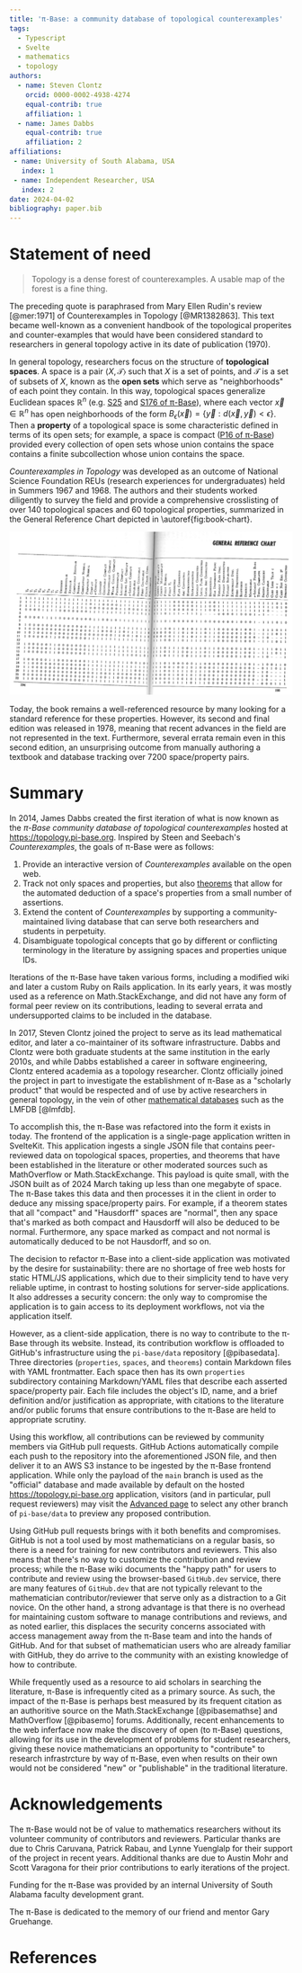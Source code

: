 ```yaml
---
title: 'π-Base: a community database of topological counterexamples'
tags:
  - Typescript
  - Svelte
  - mathematics
  - topology
authors:
  - name: Steven Clontz
    orcid: 0000-0002-4938-4274
    equal-contrib: true
    affiliation: 1
  - name: James Dabbs
    equal-contrib: true
    affiliation: 2
affiliations:
 - name: University of South Alabama, USA
   index: 1
 - name: Independent Researcher, USA
   index: 2
date: 2024-04-02
bibliography: paper.bib
---
```


# Statement of need

> Topology is a dense forest of counterexamples. A usable map of the forest is a fine thing.

The preceding quote is paraphrased from Mary Ellen Rudin's review
[@mer:1971] of Counterexamples in Topology [@MR1382863]. This text
became well-known as a convenient handbook of the topological properites
and counter-examples that would have been considered standard to
researchers in general topology active in its date
of publication (1970).

In general topology, researchers focus on the structure of **topological
spaces**. A space is a pair $\langle X,\mathcal T\rangle$ such that
$X$ is a set of points, and $\mathcal T$ is a set of subsets of $X$,
known as the **open sets** which serve as "neighborhoods" of each
point they contain. In this way, topological spaces generalize
Euclidean spaces $\mathbb R^n$ (e.g. 
[S25](https://topology.pi-base.org/spaces/S000025) and 
[S176 of π-Base](https://topology.pi-base.org/spaces/S000176)), 
where each vector
$\vec x\in\mathbb R^n$ has open neighborhoods of the form
$B_\epsilon(\vec x)=\{\vec y:d(\vec x,\vec y)< \epsilon\}$. Then
a **property** of a topological space is some characteristic defined
in terms of its open sets; for example, a space is compact
([P16 of π-Base](https://topology.pi-base.org/properties/P000016))
provided every collection of open sets whose union contains the space
contains a finite subcollection whose union contains the space.

*Counterexamples in Topology* was developed as an outcome of
National Science Foundation REUs (research experiences for undergraduates)
held in Summers 1967 and 1968. The authors and their students worked
diligently to survey the field and provide a comprehensive crosslisting
of over 140 topological spaces and 60 topological properties, summarized
in the General Reference Chart depicted in \autoref{fig:book-chart}.

![Steen and Seebach's print database of topological spaces and properties.\label{fig:book-chart}](book-chart.png)

Today, the book remains a well-referenced resource by many looking
for a standard reference for these properties. However, its second
and final edition was released in 1978, meaning that recent advances
in the field are not represented in the text. Furthermore, several
errata remain even in this second edition, an unsurprising outcome from 
manually authoring a textbook and database tracking over 7200
space/property pairs.

# Summary

In 2014, James Dabbs created the first iteration of what is now
known as the *π-Base community database of topological counterexamples*
hosted at <https://topology.pi-base.org>. Inspired by Steen and Seebach's
*Counterexamples*, the goals of π-Base were as follows:

1. Provide an interactive version of *Counterexamples* available on
the open web.
2. Track not only spaces and properties, but also
[theorems](https://topology.pi-base.org/theorems) that
allow for the automated deduction of a space's properties from
a small number of assertions.
3. Extend the content of *Counterexamples* by supporting a 
community-maintained living database that can
serve both researchers and students in perpetuity.
4. Disambiguate topological concepts that go by different
or conflicting terminology in the literature by assigning
spaces and properties unique IDs.

Iterations of the π-Base have taken various forms, including
a modified wiki and later a custom Ruby on Rails application.
In its early years, it was mostly used as a reference on
Math.StackExchange, and did not have any form of formal peer review
on its contributions, leading to several errata and undersupported
claims to be included in the database.

In 2017, Steven Clontz joined the project to serve as its
lead mathematical editor, and later a co-maintainer of its
software infrastructure. Dabbs and Clontz were both graduate
students at the same institution in the early 2010s,
and while Dabbs established a career in software
engineering, Clontz entered academia as a topology researcher.
Clontz officially joined the project in part to investigate
the establishment of π-Base as a "scholarly product" that would
be respected and of use by active researchers in general topology,
in the vein of other [mathematical databases](https://mathbases.org/)
such as the LMFDB [@lmfdb].

To accomplish this, the π-Base was refactored into the form it exists
in today. The frontend of the application is a single-page application
written in SvelteKit. This application ingests a single JSON file that
contains peer-reviewed data on topological spaces, properties, and
theorems that have been established in the literature or other moderated
sources such as MathOverflow or Math.StackExchange. This payload is
quite small, with the JSON built as of 2024 March taking up less than
one megabyte of space. The π-Base takes this data and then processes
it in the client in order to deduce any missing space/property pairs.
For example, if a theorem states that all "compact" and "Hausdorff" spaces
are "normal", then any space that's marked as both compact and Hausdorff
will also be deduced to be normal. Furthermore, any space marked as
compact and not normal is automatically deduced to be not Hausdorff,
and so on.

The decision to refactor π-Base into a client-side application was
motivated by the desire for sustainability:
there are no shortage of free web hosts for static HTML/JS applications,
which due to their simplicity tend to have very reliable uptime, in
contrast to hosting solutions for server-side applications. It also
addresses a security concern: the only way to compromise the application
is to gain access to its deployment workflows, not via the application
itself.

However, as a client-side application, there is no way to contribute to the
π-Base through its website. Instead, its contribution workflow is
offloaded to GitHub's infrastructure using the `pi-base/data`
repository [@pibasedata]. Three directories (`properties`, `spaces`,
and `theorems`) contain Markdown files with YAML frontmatter. Each
space then has its own `properties` subdirectory containing Markdown/YAML
files that describe each asserted space/property pair. Each file
includes the object's ID, name, and a brief definition and/or justification
as appropriate, with citations to the literature and/or public forums
that ensure contributions to the π-Base are held to appropriate scrutiny.

Using this workflow, all
contributions can be reviewed by community members via GitHub pull 
requests. GitHub Actions automatically compile each push to the
repository into the aforementioned JSON file, and then deliver it
to an AWS S3 instance to be ingested by the π-Base frontend application.
While only the payload of the `main` branch is used as the "official"
database and made available by default on the hosted
<https://topology.pi-base.org> application, visitors (and in particular,
pull request reviewers) may visit the
[Advanced page](https://topology.pi-base.org/dev) to select any other
branch of `pi-base/data` to preview any proposed contribution.

Using GitHub pull requests brings with it both benefits and compromises.
GitHub is not a tool used by most mathematicians on a regular basis, so there
is a need for training for new contributors and reviewers. This also means
that there's no way to customize the contribution and review process; while
the π-Base wiki documents the "happy path" for users to contribute and review using
the browser-based `GitHub.dev` service, there are many features of `GitHub.dev`
that are not typically relevant to the mathematician contributor/reviewer
that serve only as a distraction to a Git novice.
On the other hand, a strong advantage is that there is no overhead for
maintaining custom software to manage contributions and reviews, and as noted
earlier, this displaces the security concerns associated with access management
away from the π-Base team and into the hands of GitHub. And for that subset of
mathematician users who are already familiar with GitHub, they do arrive
to the community with an existing knowledge of how to contribute.

While frequently used as a resource to aid scholars
in searching the literature, π-Base is infrequently cited as a primary
source. As such, the impact of the π-Base is perhaps best measured by its 
frequent citation as an authoritive source on the
Math.StackExchange [@pibasemathse] and MathOverflow [@pibasemo] forums.
Additionally, recent enhancements to the web inferface now make the
discovery of open (to π-Base) questions, allowing for its use in the
development of problems for student researchers, giving these novice
mathematicians an opportunity to "contribute" to research infrastrcture by
way of π-Base, even when results on their own would not be considered "new"
or "publishable" in the traditional literature.

<!-- # Citations

Citations to entries in paper.bib should be in
[rMarkdown](http://rmarkdown.rstudio.com/authoring_bibliographies_and_citations.html)
format.

If you want to cite a software repository URL (e.g. something on GitHub without a preferred
citation) then you can do it with the example BibTeX entry below for @fidgit.

For a quick reference, the following citation commands can be used:
- `@author:2001`  ->  "Author et al. (2001)"
- `[@author:2001]` -> "(Author et al., 2001)"
- `[@author1:2001; @author2:2001]` -> "(Author1 et al., 2001; Author2 et al., 2002)"

# Figures

Figures can be included like this:
![Caption for example figure.\label{fig:example}](figure.png)
and referenced from text using \autoref{fig:example}.

Figure sizes can be customized by adding an optional second parameter:
![Caption for example figure.](figure.png){ width=20% } -->

# Acknowledgements

The π-Base would not be of value to mathematics researchers without its
volunteer community of contributors and reviewers. Particular thanks
are due to Chris Caruvana, Patrick Rabau, and Lynne Yuenglalp for their
support of the project in recent years. Additional thanks are due to
Austin Mohr and Scott Varagona for their prior contributions to early
iterations of the project.

Funding for the π-Base was provided by an internal University of South
Alabama faculty development grant.

The π-Base is dedicated to the memory of our friend and mentor
Gary Gruehange.


# References